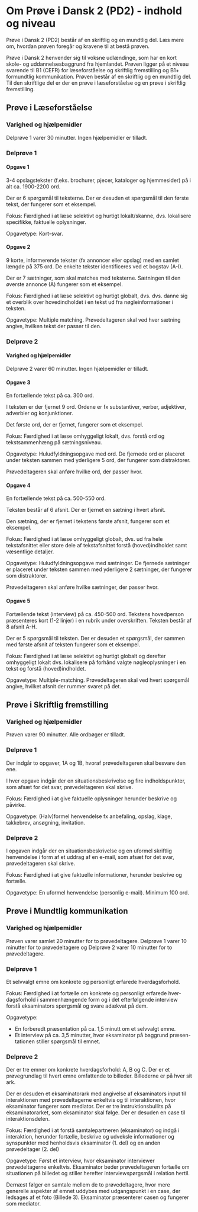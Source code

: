 # Om Prøve i Dansk 2 (PD2) - indhold og niveau

Prøve i Dansk 2 (PD2) består af en skriftlig og en mundtlig del. Læs mere om, hvordan prøven foregår og kravene til at bestå prøven.

Prøve i Dansk 2 henvender sig til voksne udlændinge, som har en kort skole- og uddannelsesbaggrund fra hjemlandet. Prøven ligger på et niveau svarende til B1 (CEFR) for læseforståelse og skriftlig fremstilling og B1+ formundtlig kommunikation. Prøven består af en skriftlig og en mundtlig del. Til den skriftlige del er der en prøve i læseforståelse og en prøve i skriftlig fremstilling.

## Prøve i Læseforståelse

### Varighed og hjælpemidler

Delprøve 1 varer 30 minutter. Ingen hjælpemidler er tilladt.

### Delprøve 1
 
#### Opgave 1

3-4 opslagstekster (f.eks. brochurer, pjecer, kataloger og hjemmesider) på i alt ca. 1900-2200 ord.

Der er 6 spørgsmål til teksterne. Der er desuden et spørgsmål til den første tekst, der fungerer som et eksempel.

Fokus: Færdighed i at læse selektivt og hurtigt lokalt/skanne, dvs. lokalisere specifikke, faktuelle oplysninger.  

Opgavetype: Kort-svar.

#### Opgave 2

9 korte, informerende tekster (fx annoncer eller opslag) med en samlet længde på 375 ord. De enkelte tekster identificeres ved et bogstav (A-I).

Der er 7 sætninger, som skal matches med teksterne. Sætningen til den øverste annonce (A) fungerer som et eksempel.   

Fokus: Færdighed i at læse selektivt og hurtigt globalt, dvs. dvs. danne sig et overblik over hovedindholdet i en tekst ud fra nøgleinformationer i teksten.

Opgavetype: Multiple matching. Prøvedeltageren skal ved hver sætning angive, hvilken tekst der passer til den.

### Delprøve 2

#### Varighed og hjælpemidler

Delprøve 2 varer 60 minutter. Ingen hjælpemidler er tilladt.

#### Opgave 3

En fortællende tekst på ca. 300 ord.

I teksten er der fjernet 9 ord. Ordene er fx substantiver, verber, adjektiver, adverbier og konjunktioner.

Det første ord, der er fjernet, fungerer som et eksempel.

Fokus: Færdighed i at læse omhyggeligt lokalt, dvs. forstå ord og tekstsammenhæng på sætningsniveau.

Opgavetype: Huludfyldningsopgave med ord. De fjernede ord er placeret under teksten sammen med yderligere 5 ord, der fungerer som distraktorer.

Prøvedeltageren skal anføre hvilke ord, der passer hvor.

#### Opgave 4

En fortællende tekst på ca. 500-550 ord.

Teksten består af 6 afsnit. Der er fjernet en sætning i hvert afsnit.

Den sætning, der er fjernet i tekstens første afsnit, fungerer som et eksempel.

Fokus: Færdighed i at læse omhyggeligt globalt, dvs. ud fra hele tekstafsnittet eller store dele af tekstafsnittet forstå (hoved)indholdet samt væsentlige detaljer.

Opgavetype: Huludfyldningsopgave med sætninger. De fjernede sætninger er placeret under teksten sammen med yderligere 2 sætninger, der fungerer som distraktorer.

Prøvedeltageren skal anføre hvilke sætninger, der passer hvor.

#### Opgave 5

Fortællende tekst (interview) på ca. 450-500 ord. Tekstens hovedperson præsenteres kort (1-2 linjer) i en rubrik under overskriften. Teksten består af 8 afsnit A-H.

Der er 5 spørgsmål til teksten. Der er desuden et spørgsmål, der sammen med første afsnit af teksten fungerer som et eksempel.

Fokus: Færdighed i at læse selektivt og hurtigt globalt og derefter omhyggeligt lokalt dvs. lokalisere på forhånd valgte nøgleoplysninger i en tekst og forstå (hoved)indholdet.

Opgavetype: Multiple-matching. Prøvedeltageren skal ved hvert spørgsmål angive, hvilket afsnit der rummer svaret på det.


## Prøve i Skriftlig fremstilling
 	
### Varighed og  hjælpemidler

Prøven varer 90 minutter. Alle ordbøger er tilladt.

### Delprøve 1

Der indgår to opgaver, 1A og 1B, hvoraf prøvedeltageren skal besvare den ene.

I hver opgave indgår der en situationsbeskrivelse og fire indholdspunkter, som afsæt for det svar, prøvedeltageren skal skrive.

Fokus: Færdighed i at give faktuelle oplysninger herunder beskrive og påvirke.

Opgavetype: (Halv)formel henvendelse fx anbefaling, opslag, klage, takkebrev, ansøgning, invitation.
 
### Delprøve 2

I opgaven indgår der en situationsbeskrivelse og en uformel skriftlig henvendelse i form af et uddrag af en e-mail, som afsæt for det svar, prøvedeltageren skal skrive.

Fokus: Færdighed i at give faktuelle informationer, herunder beskrive og fortælle.

Opgavetype: En uformel henvendelse (personlig e-mail). Minimum 100 ord. 

## Prøve i Mundtlig kommunikation
 
### Varighed og hjælpemidler

Prøven varer samlet 20 minutter for to prøvedeltagere. Delprøve 1 varer 10 minutter for to prøvedeltagere og Delprøve 2 varer 10 minutter for to prøvedeltagere.	 

### Delprøve 1

Et selvvalgt emne om konkrete og personligt erfarede hverdagsforhold.

Fokus: Færdighed i at fortælle om konkrete og personligt erfarede hver-dagsforhold i sammenhængende form og i det efterfølgende interview forstå eksaminators spørgsmål og svare adækvat på dem.

Opgavetype:

- En forberedt præsentation på ca. 1,5 minutt om et selvvalgt emne.
- Et interview på ca. 3,5  minutter, hvor eksaminator på baggrund præsen-tationen stiller spørgsmål til emnet.

### Delprøve 2

Der er tre emner om konkrete hverdagsforhold: A, B og C. Der er et prøvegrundlag til hvert emne omfattende to billeder.  Billederne er på hver sit ark.

Der er desuden et eksaminatorark med angivelse af eksaminators input til interaktionen med prøvedeltagerne enkeltvis og til interaktionen, hvor eksaminator fungerer som mediator. Der er tre instruktionsbullits på eksaminatorarket, som eksaminator skal følge. Der er desuden en case til interaktionsdelen.

Fokus: Færdighed i at forstå samtalepartneren (eksaminator) og indgå i interaktion, herunder fortælle, beskrive og udveksle informationer og synspunkter med henholdsvis eksaminator (1. del) og en anden prøvedeltager (2. del)

Opgavetype: Først et interview, hvor eksaminator interviewer prøvedeltagerne enkeltvis. Eksaminator beder prøvedeltageren fortælle om situationen på billedet og stiller herefter interviewspørgsmål i relation hertil.

Dernæst følger en samtale mellem de to prøvedeltagere, hvor mere generelle aspekter af emnet uddybes med udgangspunkt i en case, der ledsages af et foto (Billede 3). Eksaminator præsenterer casen og fungerer som mediator.